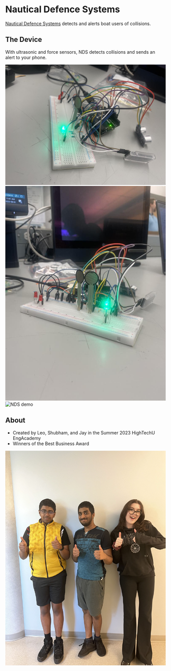 # Nautical Defence Systems
[Nautical Defence Systems](https://docs.google.com/presentation/d/1214E2kIsvExOhXtX3PYNos0zVhJ6_MI8K4hYKwoiTwA/edit#slide=id.p) detects and alerts boat users of collisions.

## The Device

With ultrasonic and force sensors, NDS detects collisions and sends an alert to your phone.

![NDS](nds-1.jpeg)<br>
![NDS](nds-2.jpeg)<br>
![NDS demo](nds-3.gif)

## About

- Created by Leo, Shubham, and Jay in the Summer 2023 HighTechU EngAcademy
- Winners of the Best Business Award

![NDS team](nds-team.jpg)
